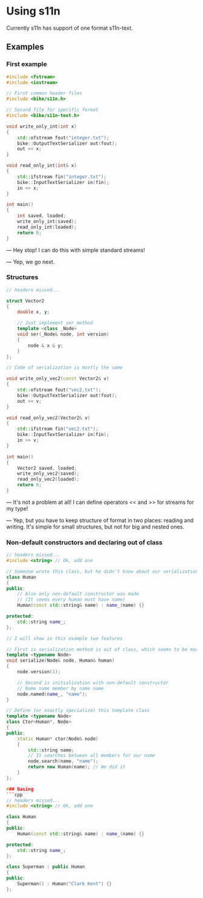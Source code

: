 Using s11n
====================

Currently s11n has support of one format s11n-text.

Examples
---------------------

### First example
```cpp
#include <fstream>
#include <iostream>

// First common header files
#include <bike/s11n.h>

// Second file for specific format
#include <bike/s11n-text.h>

void write_only_int(int x)
{
	std::ofstream fout("integer.txt");
	bike::OutputTextSerializer out(fout);
	out << x;
}

void read_only_int(int& x)
{
	std::ifstream fin("integer.txt");
	bike::InputTextSerializer in(fin);
	in >> x;
}

int main()
{
	int saved, loaded;
	write_only_int(saved);
	read_only_int(loaded);
	return 0;
}

```

— Hey stop! I can do this with simple standard streams!

— Yep, we go next.


### Structures
```cpp
// headers missed...

struct Vector2
{
	double x, y;

	// Just implement ser method
	template <class _Node>
	void ser(_Node& node, int version) 
	{
		node & x & y;
	}
};

// Code of serialization is mostly the same

void write_only_vec2(const Vector2& v)
{
	std::ofstream fout("vec2.txt");
	bike::OutputTextSerializer out(fout);
	out << v;
}

void read_only_vec2(Vector2& v)
{
	std::ifstream fin("vec2.txt");
	bike::InputTextSerializer in(fin);
	in >> v;
}

int main()
{
	Vector2 saved, loaded;
	write_only_vec2(saved);
	read_only_vec2(loaded);
	return 0;
}

```

— It's not a problem at all! I can define operators << and >> for streams for my type!

— Yep, but you have to keep structure of format in two places: reading and writing. It's simple for small structures, but not for big and nested ones.


### Non-default constructors and declaring out of class
```cpp
// headers missed...
#include <string> // Ok, add one

// Someone wrote this class, but he didn't know about our serialization system
class Human
{
public:
	// Also only non-default constructor was made
	// (It seems every human must have name)
	Human(const std::string& name) : name_(name) {}	

protected:
	std::string name_;
};

// I will show in this example two features

// First is serialization method is out of class, which seems to be more useful for any cases
template <typename Node>
void serialize(Node& node, Human& human)
{
	node.version(1);

	// Second is initialization with non-default constructor
	// Name name member by name name
	node.named(name_, "name");
}

// Define (or exactly specialize) this template class
template <typename Node>
class Ctor<Human*, Node>
{
public:
	static Human* ctor(Node& node) 
	{
		std::string name;
		// It searches between all members for our name
		node.search(name, "name");
		return new Human(name); // We did it
	}
};

### Basing
```cpp
// headers missed...
#include <string> // Ok, add one

class Human
{
public:
	Human(const std::string& name) : name_(name) {}	

protected:
	std::string name_;
};

class Superman : public Human
{
public:
	Superman() : Human("Clark Kent") {}	
};

